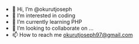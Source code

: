 - 👋 Hi, I’m @okurutjoseph
- 👀 I’m interested in coding
- 🌱 I’m currently learning PHP
- 💞️ I’m looking to collaborate on ...
- 📫 How to reach me okurutjoseph97@gmail.com

<!---
okurutjoseph/okurutjoseph is a ✨ special ✨ repository because its `README.md` (this file) appears on your GitHub profile.
You can click the Preview link to take a look at your changes.
--->
